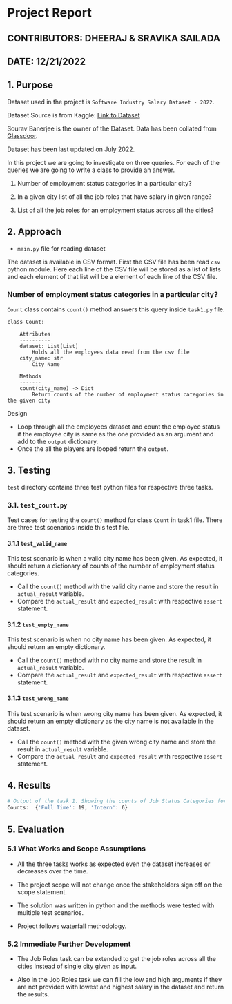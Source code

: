 # Project Report

## CONTRIBUTORS: DHEERAJ & SRAVIKA SAILADA
## DATE: 12/21/2022


## 1. Purpose

Dataset used in the project is `Software Industry Salary Dataset - 2022`.

Dataset Source is from Kaggle: [Link to Dataset](https://www.kaggle.com/datasets/iamsouravbanerjee/software-professional-salaries-2022?select=Salary_Dataset_with_Extra_Features.csv)

Sourav Banerjee is the owner of the Dataset. Data has been collated from [Glassdoor](https://www.glassdoor.co.in/).

Dataset has been last updated on July 2022.


In this project we are going to investigate on three queries. For each of the queries we are going to write a class to provide an answer.

1. Number of employment status categories in a particular city?

2. In a given city list of all the job roles that have salary in given range?

3. List of all the job roles for an employment status across all the cities?

## 2. Approach

- `main.py` file for reading dataset

The dataset is available in CSV format. First the CSV file has been read `csv` python module. Here each line of the CSV file will be stored as a list of lists and each element of that list will be a element of each line of the CSV file.

###  Number of employment status categories in a particular city?

`Count` class contains `count()` method answers this query inside `task1.py` file.

```
class Count:

    Attributes
    ----------
    dataset: List[List]
        Holds all the employees data read from the csv file
    city_name: str
        City Name
    
    Methods
    -------
    count(city_name) -> Dict
        Return counts of the number of employment status categories in the given city
```

Design

- Loop through all the employees dataset and count the employee status if the employee city is same as the one provided as an argument and add to the `output` dictionary.
- Once the all the players are looped return the `output`.

## 3. Testing

`test` directory contains three test python files for respective three tasks.

### 3.1. `test_count.py`

Test cases for testing the `count()` method for class `Count` in task1 file. There are three test scenarios inside this test file.

#### 3.1.1 `test_valid_name`

This test scenario is when a valid city name has been given. As expected, it should return a dictionary of counts of the number of employment status categories.

- Call the `count()` method with the valid city name and store the result in `actual_result` variable.
- Compare the `actual_result` and `expected_result` with respective `assert` statement.

#### 3.1.2 `test_empty_name`

This test scenario is when no city name has been given. As expected, it should return an empty dictionary.

- Call the `count()` method with no city name and store the result in `actual_result` variable.
- Compare the `actual_result` and `expected_result` with respective `assert` statement.

#### 3.1.3 `test_wrong_name`

This test scenario is when wrong city name has been given. As expected, it should return an empty dictionary as the city name is not available in the dataset.

- Call the `count()` method with the given wrong city name and store the result in `actual_result` variable.
- Compare the `actual_result` and `expected_result` with respective `assert` statement.

## 4. Results

```bash
# Output of the task 1. Showing the counts of Job Status Categories for the City: Hyderabad
Counts:  {'Full Time': 19, 'Intern': 6}


```

## 5. Evaluation

### 5.1 What Works and Scope Assumptions

- All the three tasks works as expected even the dataset increases or decreases over the time.

- The project scope will not change once the stakeholders sign off on the scope statement.

- The solution was written in python and the methods were tested with multiple test scenarios.

- Project follows waterfall methodology.

### 5.2 Immediate Further Development

- The Job Roles task can be extended to get the job roles across all the cities instead of single city given as input. 

- Also in the Job Roles task we can fill the low and high arguments if they are not provided with lowest and highest salary in the dataset and return the results.
